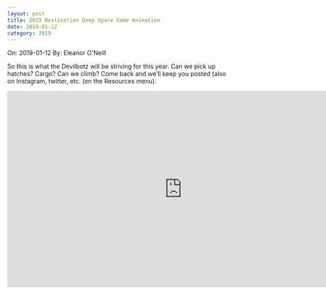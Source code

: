 ```yaml
---
layout: post
title: 2019 Destination Deep Space Game Animation
date: 2019-01-12
category: 2019
---
```

On: 2019-01-12
By: Eleanor O&#039;Neill

So this is what the Devilbotz will be striving for this year. Can we pick up hatches? Cargo? Can we climb? Come back and we&#8217;ll keep you posted (also on Instagram, twitter, etc. (on the Resources menu).

<iframe width="802" height="451" src="https://www.youtube.com/embed/Mew6G_og-PI?feature=oembed&amp;wmode=opaque" frameborder="0" allow="accelerometer; autoplay; encrypted-media; gyroscope; picture-in-picture" allowfullscreen></iframe>